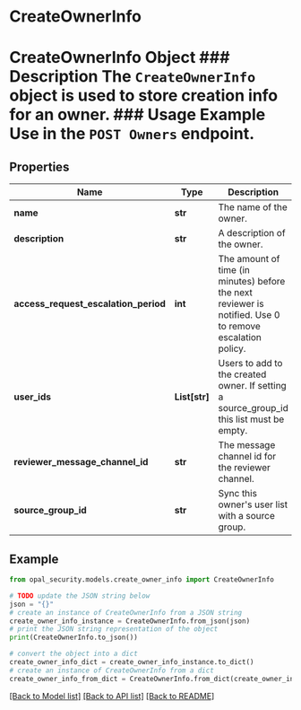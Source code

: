 # CreateOwnerInfo

# CreateOwnerInfo Object ### Description The `CreateOwnerInfo` object is used to store creation info for an owner.  ### Usage Example Use in the `POST Owners` endpoint.

## Properties

Name | Type | Description | Notes
------------ | ------------- | ------------- | -------------
**name** | **str** | The name of the owner. | 
**description** | **str** | A description of the owner. | [optional] 
**access_request_escalation_period** | **int** | The amount of time (in minutes) before the next reviewer is notified. Use 0 to remove escalation policy. | [optional] 
**user_ids** | **List[str]** | Users to add to the created owner. If setting a source_group_id this list must be empty. | 
**reviewer_message_channel_id** | **str** | The message channel id for the reviewer channel. | [optional] 
**source_group_id** | **str** | Sync this owner&#39;s user list with a source group. | [optional] 

## Example

```python
from opal_security.models.create_owner_info import CreateOwnerInfo

# TODO update the JSON string below
json = "{}"
# create an instance of CreateOwnerInfo from a JSON string
create_owner_info_instance = CreateOwnerInfo.from_json(json)
# print the JSON string representation of the object
print(CreateOwnerInfo.to_json())

# convert the object into a dict
create_owner_info_dict = create_owner_info_instance.to_dict()
# create an instance of CreateOwnerInfo from a dict
create_owner_info_from_dict = CreateOwnerInfo.from_dict(create_owner_info_dict)
```
[[Back to Model list]](../README.md#documentation-for-models) [[Back to API list]](../README.md#documentation-for-api-endpoints) [[Back to README]](../README.md)


